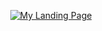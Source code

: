 <p align="center">
  <a href="https://dvirsegal.github.io/dvir-segal/">
    <img alt="My Landing Page" src="https://github.com/singhkshitij/My-Landing-Page/blob/master/sample/My%20Portfolio%20Page.png">
  </a>
</p>

